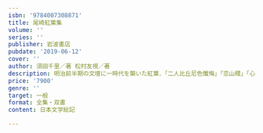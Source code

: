 ```yaml
---
isbn: '9784007308871'
title: 尾崎紅葉集
volume: ''
series: ''
publisher: 岩波書店
pubdate: '2019-06-12'
cover: ''
author: 須田千里／著 松村友視／著
description: 明治前半期の文壇に一時代を築いた紅葉．「二人比丘尼色懺悔」「恋山賤」「心の闇」ほか，全六編を収録．
price: '7900'
genre: ''
target: 一般
format: 全集・双書
content: 日本文学総記

---
```

